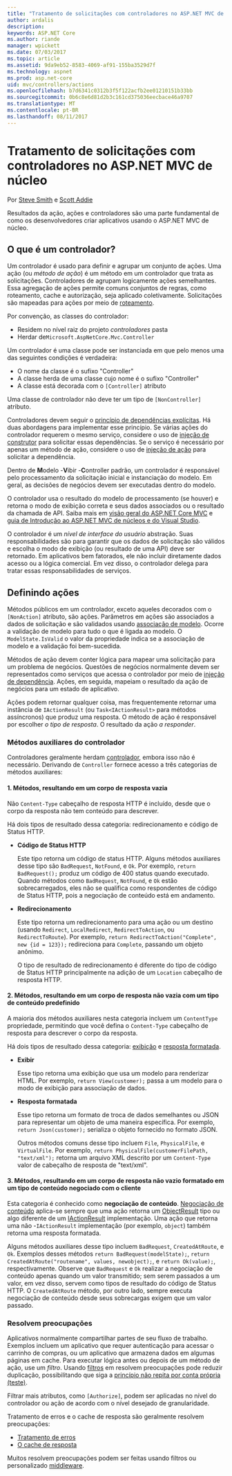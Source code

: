 ```yaml
---
title: "Tratamento de solicitações com controladores no ASP.NET MVC de núcleo"
author: ardalis
description: 
keywords: ASP.NET Core
ms.author: riande
manager: wpickett
ms.date: 07/03/2017
ms.topic: article
ms.assetid: 9da9eb52-8583-4069-af91-155ba3529d7f
ms.technology: aspnet
ms.prod: asp.net-core
uid: mvc/controllers/actions
ms.openlocfilehash: b7d6341c0312b3f5f122acfb2ee01210151b33bb
ms.sourcegitcommit: 0b6c8e6d81d2b3c161cd375036eecbace46a9707
ms.translationtype: MT
ms.contentlocale: pt-BR
ms.lasthandoff: 08/11/2017
---
```

# <a name="handling-requests-with-controllers-in-aspnet-core-mvc"></a>Tratamento de solicitações com controladores no ASP.NET MVC de núcleo

Por [Steve Smith](http://ardalis.com) e [Scott Addie](https://github.com/scottaddie)

Resultados da ação, ações e controladores são uma parte fundamental de como os desenvolvedores criar aplicativos usando o ASP.NET MVC de núcleo.

## <a name="what-is-a-controller"></a>O que é um controlador?

Um controlador é usado para definir e agrupar um conjunto de ações. Uma ação (ou *método de ação*) é um método em um controlador que trata as solicitações. Controladores de agrupam logicamente ações semelhantes. Essa agregação de ações permite comuns conjuntos de regras, como roteamento, cache e autorização, seja aplicado coletivamente. Solicitações são mapeadas para ações por meio de [roteamento](xref:mvc/controllers/routing).

Por convenção, as classes do controlador:
* Residem no nível raiz do projeto *controladores* pasta
* Herdar de`Microsoft.AspNetCore.Mvc.Controller`

Um controlador é uma classe pode ser instanciada em que pelo menos uma das seguintes condições é verdadeira:
* O nome da classe é o sufixo "Controller"
* A classe herda de uma classe cujo nome é o sufixo "Controller"
* A classe está decorada com o `[Controller]` atributo

Uma classe de controlador não deve ter um tipo de `[NonController]` atributo.

Controladores devem seguir o [princípio de dependências explícitas](http://deviq.com/explicit-dependencies-principle). Há duas abordagens para implementar esse princípio. Se várias ações do controlador requerem o mesmo serviço, considere o uso de [injeção de construtor](xref:mvc/controllers/dependency-injection#constructor-injection) para solicitar essas dependências. Se o serviço é necessário por apenas um método de ação, considere o uso de [injeção de ação](xref:mvc/controllers/dependency-injection#action-injection-with-fromservices) para solicitar a dependência.

Dentro de **M**odelo -**V**ibir -**C**ontroller padrão, um controlador é responsável pelo processamento da solicitação inicial e instanciação do modelo. Em geral, as decisões de negócios devem ser executadas dentro do modelo.

O controlador usa o resultado do modelo de processamento (se houver) e retorna o modo de exibição correta e seus dados associados ou o resultado da chamada de API. Saiba mais em [visão geral do ASP.NET Core MVC](xref:mvc/overview) e [guia de Introdução ao ASP.NET MVC de núcleos e do Visual Studio](xref:tutorials/first-mvc-app/start-mvc).

O controlador é um *nível de interface do usuário* abstração. Suas responsabilidades são para garantir que os dados de solicitação são válidos e escolha o modo de exibição (ou resultado de uma API) deve ser retornado. Em aplicativos bem fatorados, ele não incluir diretamente dados acesso ou a lógica comercial. Em vez disso, o controlador delega para tratar essas responsabilidades de serviços.

## <a name="defining-actions"></a>Definindo ações

Métodos públicos em um controlador, exceto aqueles decorados com o `[NonAction]` atributo, são ações. Parâmetros em ações são associados a dados de solicitação e são validados usando [associação de modelo](xref:mvc/models/model-binding). Ocorre a validação de modelo para tudo o que é ligada ao modelo. O `ModelState.IsValid` o valor da propriedade indica se a associação de modelo e a validação foi bem-sucedida.

Métodos de ação devem conter lógica para mapear uma solicitação para um problema de negócios. Questões de negócios normalmente devem ser representados como serviços que acessa o controlador por meio de [injeção de dependência](xref:mvc/controllers/dependency-injection). Ações, em seguida, mapeiam o resultado da ação de negócios para um estado de aplicativo.

Ações podem retornar qualquer coisa, mas frequentemente retornar uma instância de `IActionResult` (ou `Task<IActionResult>` para métodos assíncronos) que produz uma resposta. O método de ação é responsável por escolher *o tipo de resposta*. O resultado da ação *a responder*.

### <a name="controller-helper-methods"></a>Métodos auxiliares do controlador

Controladores geralmente herdam [controlador](https://docs.microsoft.com/aspnet/core/api/microsoft.aspnetcore.mvc.controller), embora isso não é necessário. Derivando de `Controller` fornece acesso a três categorias de métodos auxiliares:

#### <a name="1-methods-resulting-in-an-empty-response-body"></a>1. Métodos, resultando em um corpo de resposta vazia

Não `Content-Type` cabeçalho de resposta HTTP é incluído, desde que o corpo da resposta não tem conteúdo para descrever.

Há dois tipos de resultado dessa categoria: redirecionamento e código de Status HTTP.

* **Código de Status HTTP**

    Este tipo retorna um código de status HTTP. Alguns métodos auxiliares desse tipo são `BadRequest`, `NotFound`, e `Ok`. Por exemplo, `return BadRequest();` produz um código de 400 status quando executado. Quando métodos como `BadRequest`, `NotFound`, e `Ok` estão sobrecarregados, eles não se qualifica como respondentes de código de Status HTTP, pois a negociação de conteúdo está em andamento.

* **Redirecionamento**

    Este tipo retorna um redirecionamento para uma ação ou um destino (usando `Redirect`, `LocalRedirect`, `RedirectToAction`, ou `RedirectToRoute`). Por exemplo, `return RedirectToAction("Complete", new {id = 123});` redireciona para `Complete`, passando um objeto anônimo.

    O tipo de resultado de redirecionamento é diferente do tipo de código de Status HTTP principalmente na adição de um `Location` cabeçalho de resposta HTTP.

#### <a name="2-methods-resulting-in-a-non-empty-response-body-with-a-predefined-content-type"></a>2. Métodos, resultando em um corpo de resposta não vazia com um tipo de conteúdo predefinido

A maioria dos métodos auxiliares nesta categoria incluem um `ContentType` propriedade, permitindo que você defina o `Content-Type` cabeçalho de resposta para descrever o corpo da resposta.

Há dois tipos de resultado dessa categoria: [exibição](xref:mvc/views/overview) e [resposta formatada](xref:mvc/models/formatting).

* **Exibir**

    Esse tipo retorna uma exibição que usa um modelo para renderizar HTML. Por exemplo, `return View(customer);` passa a um modelo para o modo de exibição para associação de dados.

* **Resposta formatada**

    Esse tipo retorna um formato de troca de dados semelhantes ou JSON para representar um objeto de uma maneira específica. Por exemplo, `return Json(customer);` serializa o objeto fornecido no formato JSON.
    
    Outros métodos comuns desse tipo incluem `File`, `PhysicalFile`, e `VirtualFile`. Por exemplo, `return PhysicalFile(customerFilePath, "text/xml");` retorna um arquivo XML descrito por um `Content-Type` valor de cabeçalho de resposta de "text/xml".

#### <a name="3-methods-resulting-in-a-non-empty-response-body-formatted-in-a-content-type-negotiated-with-the-client"></a>3. Métodos, resultando em um corpo de resposta não vazio formatado em um tipo de conteúdo negociado com o cliente

Esta categoria é conhecido como **negociação de conteúdo**. [Negociação de conteúdo](xref:mvc/models/formatting#content-negotiation) aplica-se sempre que uma ação retorna um [ObjectResult](https://docs.microsoft.com/aspnet/core/api/microsoft.aspnetcore.mvc.objectresult) tipo ou algo diferente de um [IActionResult](https://docs.microsoft.com/aspnet/core/api/microsoft.aspnetcore.mvc.iactionresult) implementação. Uma ação que retorna uma não -`IActionResult` implementação (por exemplo, `object`) também retorna uma resposta formatada.

Alguns métodos auxiliares desse tipo incluem `BadRequest`, `CreatedAtRoute`, e `Ok`. Exemplos desses métodos `return BadRequest(modelState);`, `return CreatedAtRoute("routename", values, newobject);`, e `return Ok(value);`, respectivamente. Observe que `BadRequest` e `Ok` realizar a negociação de conteúdo apenas quando um valor transmitido; sem serem passados a um valor, em vez disso, servem como tipos de resultado do código de Status HTTP. O `CreatedAtRoute` método, por outro lado, sempre executa negociação de conteúdo desde seus sobrecargas exigem que um valor passado.

### <a name="cross-cutting-concerns"></a>Resolvem preocupações

Aplicativos normalmente compartilhar partes de seu fluxo de trabalho. Exemplos incluem um aplicativo que requer autenticação para acessar o carrinho de compras, ou um aplicativo que armazena dados em algumas páginas em cache. Para executar lógica antes ou depois de um método de ação, use um *filtro*. Usando [filtros](xref:mvc/controllers/filters) em resolvem preocupações pode reduzir duplicação, possibilitando que siga a [princípio não repita por conta própria (teste)](http://deviq.com/don-t-repeat-yourself/).

Filtrar mais atributos, como `[Authorize]`, podem ser aplicadas no nível do controlador ou ação de acordo com o nível desejado de granularidade.

Tratamento de erros e o cache de resposta são geralmente resolvem preocupações:
   * [Tratamento de erros](xref:mvc/controllers/filters#exception-filters)
   * [O cache de resposta](xref:performance/caching/response)

Muitos resolvem preocupações podem ser feitas usando filtros ou personalizado [middleware](xref:fundamentals/middleware).
